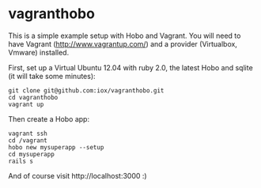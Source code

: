 vagranthobo
===========

This is a simple example setup with Hobo and Vagrant. You will need to have Vagrant (http://www.vagrantup.com/) and a provider (Virtualbox, Vmware) installed.

First, set up a Virtual Ubuntu 12.04 with ruby 2.0, the latest Hobo and sqlite (it will take some minutes):

    git clone git@github.com:iox/vagranthobo.git
    cd vagranthobo
    vagrant up

Then create a Hobo app:

    vagrant ssh
    cd /vagrant
    hobo new mysuperapp --setup
    cd mysuperapp
    rails s

And of course visit http://localhost:3000 :)
